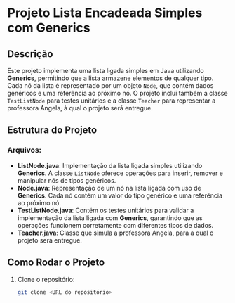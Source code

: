 # Projeto Lista Encadeada Simples com Generics

## Descrição
Este projeto implementa uma lista ligada simples em Java utilizando **Generics**, permitindo que a lista armazene elementos de qualquer tipo. Cada nó da lista é representado por um objeto `Node`, que contém dados genéricos e uma referência ao próximo nó. O projeto inclui também a classe `TestListNode` para testes unitários e a classe `Teacher` para representar a professora Angela, à qual o projeto será entregue.

## Estrutura do Projeto

### Arquivos:

- **ListNode.java**: Implementação da lista ligada simples utilizando **Generics**. A classe `ListNode` oferece operações para inserir, remover e manipular nós de tipos genéricos.
- **Node.java**: Representação de um nó na lista ligada com uso de **Generics**. Cada nó contém um valor do tipo genérico e uma referência ao próximo nó.
- **TestListNode.java**: Contém os testes unitários para validar a implementação da lista ligada com **Generics**, garantindo que as operações funcionem corretamente com diferentes tipos de dados.
- **Teacher.java**: Classe que simula a professora Angela, para a qual o projeto será entregue.

## Como Rodar o Projeto

1. Clone o repositório:

   ```bash
   git clone <URL do repositório>
